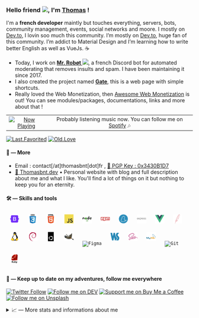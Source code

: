 <!--

   Hello friend
   If you copy my README GitHub profile, keep this note for credits mentions :D
    — Thomas Bnt (https://thomasbnt.dev)

-->


### Hello friend <img src="https://github.com/thomasbnt/thomasbnt/blob/me/assets/hi.gif" width="25px">, I'm [Thomas](https://thomasbnt.fr) ! 

I'm a **french developer** maintly but touches everything, servers, bots, community management, events, social networks and moore. I mostly on [Dev.to](https://dev.to/thomasbnt), I lovin soo much this community. I’m mostly on [Dev.to](https://dev.to/thomasbnt), huge fan of this community. I’m addict to Material Design and I’m learning how to write better English as well as VueJs. ☕

- Today, I work on **[Mr. Robøt <img src="https://github.com/thomasbnt/thomasbnt/blob/me/assets/mrrobot.png" width="13px">](https://mrrobot.app/)**, a french Discord bot for automated moderating that removes insults and spam. I have been maintaining it since 2017.
- I also created the project named **[Gate](https://gate.thomasbnt.fr/)**, this is a web page with simple shortcuts. 
- Really loved the Web Monetization, then [Awesome Web Monetization](https://github.com/thomasbnt/awesome-web-monetization) is out! You can see modules/packages, documentations, links and more about that !

<table align="center">
  <tr>
    <td align="center">
     <a href="https://np.thomasbnt.dev/now-playing?open"><img src="https://np.thomasbnt.dev/now-playing" width="256" height="64" alt="Now Playing"></a>
   </td>
   <td align="center">
   Probably listening music now. You can follow me on <a href="https://open.spotify.com/user/w522c32cigrl3ga1ia2ggru7s" target="_blank">Spotify</a> 🎶
   </td>
     </tr>
</table>

[![Last.Favorited](https://img.shields.io/badge/Last.Favorited-%231DB954.svg?&style=for-the-badge&logo=spotify&logoColor=white)](https://open.spotify.com/playlist/3xUATnkTWt9OSilK4E5eCW) [![Old.Love](https://img.shields.io/badge/Old.Love-%231DB954.svg?&style=for-the-badge&logo=spotify&logoColor=white)](https://open.spotify.com/playlist/58Er0NTDmf1N095ft86XBq)

#### 🎈 — More

- Email : contact[/at]thomasbnt[dot]fr , [🔑 PGP Key : 0x3430B1D7](https://thomasbnt.keybase.pub/keys/publickey_contact%40thomasbnt_fr.asc?dl=1)
- [🙌 Thomasbnt.dev](https://thomasbnt.dev) • Personal website with blog and full description about me and what I like. You'll find a lot of things on it but nothing to keep you for an eternity.


#### 🛠 — Skills and tools

<code><img style="margin: 10px" src="https://raw.githubusercontent.com/devicons/devicon/master/icons/bootstrap/bootstrap-plain.svg" alt="Bootstrap" height="25" /></code>
<code><img style="margin: 10px" src="https://raw.githubusercontent.com/devicons/devicon/master/icons/css3/css3-original-wordmark.svg" alt="CSS3" height="25" /></code>
<code><img style="margin: 10px" src="https://raw.githubusercontent.com/devicons/devicon/master/icons/html5/html5-original-wordmark.svg" alt="HTML5" height="25" /></code>
<code><img style="margin: 10px" src="https://raw.githubusercontent.com/devicons/devicon/master/icons/javascript/javascript-original.svg" alt="JavaScript" height="25" /></code>
<code><img style="margin: 10px" src="https://raw.githubusercontent.com/devicons/devicon/master/icons/nodejs/nodejs-original-wordmark.svg" alt="Node.js" height="25" /></code>
<code><img style="margin: 10px" src="https://raw.githubusercontent.com/devicons/devicon/master/icons/npm/npm-original-wordmark.svg" alt="NPM" height="25" /></code>
<code><img style="margin: 10px" src="https://raw.githubusercontent.com/devicons/devicon/master/icons/yarn/yarn-original.svg" alt="Yarn" height="25" /></code>
<code><img style="margin: 10px" src="https://raw.githubusercontent.com/devicons/devicon/master/icons/express/express-original-wordmark.svg" alt="Express.js" height="25" /></code>
<code><img style="margin: 10px" src="https://raw.githubusercontent.com/devicons/devicon/master/icons/vuejs/vuejs-original.svg" alt="Vue.js" height="25" /></code>
<code><img style="margin: 10px" src="https://raw.githubusercontent.com/devicons/devicon/master/icons/apache/apache-line.svg" alt="Apache" height="25" /></code>
<code><img style="margin: 10px" src="https://raw.githubusercontent.com/devicons/devicon/master/icons/linux/linux-original.svg" alt="Linux" height="25" /></code>
<code><img style="margin: 10px" src="https://raw.githubusercontent.com/devicons/devicon/master/icons/debian/debian-original.svg" alt="Debian" height="25" /></code>
<code><img style="margin: 10px" src="https://raw.githubusercontent.com/devicons/devicon/master/icons/ubuntu/ubuntu-plain.svg" alt="Ubuntu" height="25" /></code>
<code><img style="margin: 10px" src="https://raw.githubusercontent.com/devicons/devicon/master/icons/gimp/gimp-original.svg" alt="Gimp" height="25" /></code>
<code><img style="margin: 10px" src="https://s3.amazonaws.com/media.skillcrush.com/skillcrush/wp-content/uploads/2018/08/figma2.png" alt="Figma" height="25" /></code>
<code><img style="margin: 10px" src="https://raw.githubusercontent.com/devicons/devicon/master/icons/webstorm/webstorm-plain.svg" alt="Figma" height="25" /></code>
<code><img style="margin: 10px" src="https://raw.githubusercontent.com/devicons/devicon/master/icons/sass/sass-original.svg" alt="Sass" height="25" /></code>
<code><img style="margin: 10px" src="https://raw.githubusercontent.com/devicons/devicon/master/icons/mysql/mysql-original-wordmark.svg" alt="MySQL" height="25" /></code>
<code><img style="margin: 10px" src="https://www.vectorlogo.zone/logos/git-scm/git-scm-icon.svg" alt="Git" height="25" /></code>
<code><img style="margin: 10px" src="https://raw.githubusercontent.com/devicons/devicon/master/icons/ruby/ruby-original-wordmark.svg" alt="Ruby" height="25" /></code>

#### 🍃 — Keep up to date on my adventures, follow me everywhere

[![Twitter Follow](https://img.shields.io/twitter/follow/Thomasbnt_?color=%231DA1F2&label=Follow%20me&logo=Twitter&style=for-the-badge)](https://twitter.com/Thomasbnt_) [![Follow me on DEV](https://img.shields.io/badge/dev.to-%2308090A.svg?&style=for-the-badge&logo=dev.to&logoColor=white&alt=devto)](https://dev.to/thomasbnt) [![Support me on Buy Me a Coffee](https://img.shields.io/badge/Support%20me-☕-orange.svg?style=for-the-badge)](https://www.buymeacoffee.com/thomasbnt?via=thomasbnt) [![Follow me on Unsplash](https://img.shields.io/badge/See%20my%20photos%20on-Unsplash%20%F0%9F%93%B8-black?style=for-the-badge)](https://unsplash.com/@thomasbnt)

<details>
<summary>📈 — More stats and informations about me</summary>
<table>
  <tr>
    <td align="center">
      <img src="https://metrics.lecoq.io/thomasbnt?template=classic&base.header=0&base.activity=0&base.community=0&base.metadata=0&languages=1&pagespeed=1&posts=1&tweets=1&followup=1&pagespeed.detailed=false&pagespeed.screenshot=false&posts.limit=4&posts.source=dev.to&tweets.limit=2&config.timezone=Europe%2FParis"/>
     </td>
  </tr>
</table>
</details>


